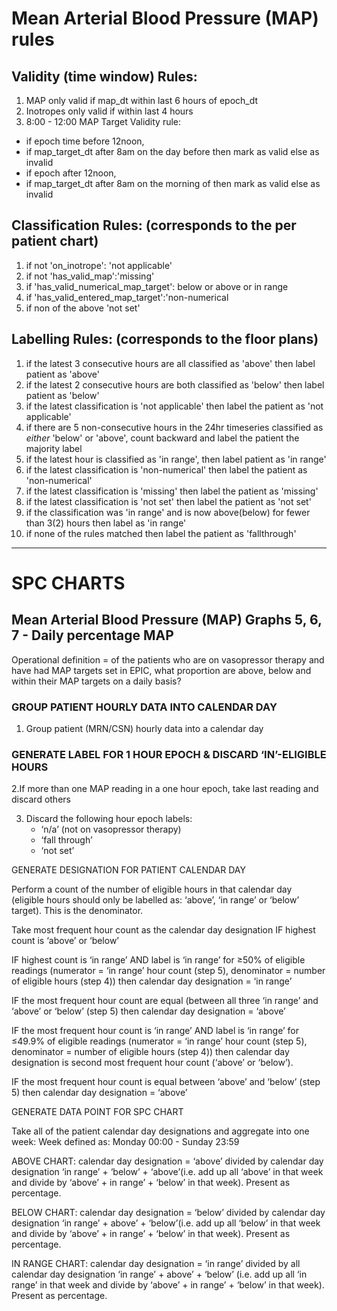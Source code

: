 # Mean Arterial Blood Pressure (MAP) rules
## Validity (time window) Rules: 

1. MAP only valid if map_dt within last 6 hours of epoch_dt 
2. Inotropes only valid if within last 4 hours 
3. 8:00 - 12:00 MAP Target Validity rule: 
  -  if epoch time before 12noon, 
  -  if map_target_dt after 8am on the day before then mark as valid else as invalid 
  -  if epoch after 12noon, 
  -  if map_target_dt after 8am on the morning of then mark as valid else as invalid 

        	 

## Classification Rules: (corresponds to the per patient chart) 

1. if not 'on_inotrope': 'not applicable'
2. if not 'has_valid_map':'missing' 
3. if 'has_valid_numerical_map_target': below or above or in range 
4. if 'has_valid_entered_map_target':'non-numerical 
5. if non of the above 'not set' 

 
## Labelling Rules: (corresponds to the floor plans)     

1. if the latest 3 consecutive hours are all classified as 'above' then label patient as 'above'
2. if the latest 2 consecutive hours are both classified as 'below' then label patient as 'below'       
3. if the latest classification is 'not applicable' then label the patient as 'not applicable' 
4. if there are 5 non-consecutive hours in the 24hr timeseries classified as *either* 'below' or 'above', count backward and label the patient the majority label 
5. if the latest hour is classified as 'in range', then label patient as 'in range' 
6. if the latest classification is 'non-numerical' then label the patient as 'non-numerical' 
7. if the latest classification is 'missing' then label the patient as 'missing' 
8. if the latest classification is 'not set' then label the patient as 'not set' 
9. if the classification was 'in range' and is now above(below) for fewer than 3(2) hours then label as 'in range' 
10. if none of the rules matched then label the patient as 'fallthrough' 
---
# SPC CHARTS
## Mean Arterial Blood Pressure (MAP) Graphs 5, 6, 7 - Daily percentage MAP 
Operational definition = of the patients who are on vasopressor therapy and have had MAP targets set in EPIC, what proportion are above, below and within their MAP targets on a daily basis? 
### GROUP PATIENT HOURLY DATA INTO CALENDAR DAY 
1. Group patient (MRN/CSN) hourly data into a calendar day 

### GENERATE LABEL FOR 1 HOUR EPOCH & DISCARD ‘IN’-ELIGIBLE HOURS 

2.If more than one MAP reading in a one hour epoch, take last reading and discard others 

3. Discard the following hour epoch labels: 
   - ‘n/a’ (not on vasopressor therapy)
   - ‘fall through’
   -  ‘not set’ 



GENERATE DESIGNATION FOR PATIENT CALENDAR DAY 

Perform a count of the number of eligible hours in that calendar day (eligible hours should only be labelled as: ‘above’, ‘in range’ or ‘below’ target). This is the denominator. 

Take most frequent hour count as the calendar day designation IF highest count is ‘above’ or ‘below’ 

IF highest count is ‘in range’ AND label is ‘in range’ for ≥50% of eligible readings (numerator = ‘in range’ hour count (step 5), denominator = number of eligible hours (step 4)) then calendar day designation = ‘in range’ 

IF the most frequent hour count are equal (between all three ‘in range’ and ‘above’ or ‘below’ (step 5) then calendar day designation = ‘above’ 

IF the most frequent hour count is ‘in range’ AND label is ‘in range’ for ≤49.9% of eligible readings (numerator = ‘in range’ hour count (step 5), denominator = number of eligible hours (step 4)) then calendar day designation is second most frequent hour count (‘above’ or ‘below’).  

IF the most frequent hour count is equal between ‘above’ and ‘below’ (step 5) then calendar day designation = ‘above’ 

GENERATE DATA POINT FOR SPC CHART 

Take all of the patient calendar day designations and aggregate into one week: Week defined as: Monday 00:00 - Sunday 23:59 

ABOVE CHART: calendar day designation = ‘above’ divided by calendar day designation ‘in range’ + ‘below’ + ‘above’(i.e. add up all ‘above’ in that week and divide by ‘above’ + in range’ + ‘below’ in that week). Present as percentage.  

BELOW CHART: calendar day designation = ‘below’ divided by calendar day designation ‘in range’ + above’ + ‘below’(i.e. add up all ‘below’ in that week and divide by ‘above’ + in range’ + ‘below’ in that week). Present as percentage.  

IN RANGE CHART: calendar day designation = ‘in range’ divided by all calendar day designation ‘in range’ + above’ + ‘below’ (i.e. add up all ‘in range’ in that week and divide by ‘above’ + in range’ + ‘below’ in that week). Present as percentage.  

 

 
